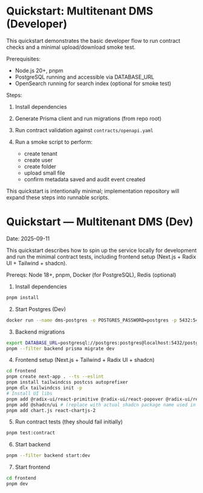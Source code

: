 # Quickstart: Multitenant DMS (Developer)

This quickstart demonstrates the basic developer flow to run contract checks and a minimal upload/download smoke test.

Prerequisites:
- Node.js 20+, pnpm
- PostgreSQL running and accessible via DATABASE_URL
- OpenSearch running for search index (optional for smoke test)

Steps:
1. Install dependencies

2. Generate Prisma client and run migrations (from repo root)

3. Run contract validation against `contracts/openapi.yaml`

4. Run a smoke script to perform:
   - create tenant
   - create user
   - create folder
   - upload small file
   - confirm metadata saved and audit event created

This quickstart is intentionally minimal; implementation repository will expand these steps into runnable scripts.
# Quickstart — Multitenant DMS (Dev)

Date: 2025-09-11

This quickstart describes how to spin up the service locally for development and run the minimal contract tests, including frontend setup (Next.js + Radix UI + Tailwind + shadcn).

Prereqs: Node 18+, pnpm, Docker (for PostgreSQL), Redis (optional)

1. Install dependencies

```bash
pnpm install
```

2. Start Postgres (Dev)

```bash
docker run --name dms-postgres -e POSTGRES_PASSWORD=postgres -p 5432:5432 -d postgres:15
```

3. Backend migrations

```bash
export DATABASE_URL=postgresql://postgres:postgres@localhost:5432/postgres
pnpm --filter backend prisma migrate dev
```

4. Frontend setup (Next.js + Tailwind + Radix UI + shadcn)

```bash
cd frontend
pnpm create next-app . --ts --eslint
pnpm install tailwindcss postcss autoprefixer
pnpm dlx tailwindcss init -p
# Install UI libs
pnpm add @radix-ui/react-primitive @radix-ui/react-popover @radix-ui/react-dialog
pnpm add @shadcn/ui # (replace with actual shadcn package name used in this repo)
pnpm add chart.js react-chartjs-2
```

5. Run contract tests (they should fail initially)

```bash
pnpm test:contract
```

6. Start backend

```bash
pnpm --filter backend start:dev
```

7. Start frontend

```bash
cd frontend
pnpm dev
```
